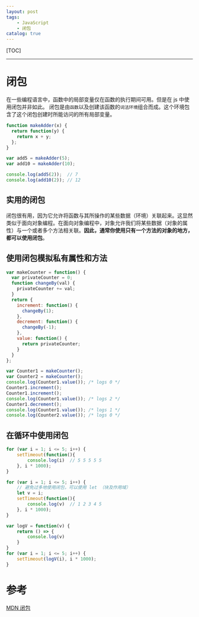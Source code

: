 ```yaml
---
layout: post
tags: 
    - JavaScript
    - 闭包
catalog: true
---
```


[TOC]

---

# 闭包
在一些编程语言中，函数中的局部变量仅在函数的执行期间可用。但是在 js 中使用闭包并非如此。
闭包是由`函数`以及创建该函数的`词法环境`组合而成。这个环境包含了这个闭包创建时所能访问的所有局部变量。
``` js
function makeAdder(x) {
  return function(y) {
    return x + y;
  };
}

var add5 = makeAdder(5);
var add10 = makeAdder(10);

console.log(add5(2));  // 7
console.log(add10(2)); // 12
```

## 实用的闭包
闭包很有用，因为它允许将函数与其所操作的某些数据（环境）关联起来。这显然类似于面向对象编程。在面向对象编程中，对象允许我们将某些数据（对象的属性）与一个或者多个方法相关联。**因此，通常你使用只有一个方法的对象的地方，都可以使用闭包**。

## 使用闭包模拟私有属性和方法
``` js
var makeCounter = function() {
  var privateCounter = 0;
  function changeBy(val) {
    privateCounter += val;
  }
  return {
    increment: function() {
      changeBy(1);
    },
    decrement: function() {
      changeBy(-1);
    },
    value: function() {
      return privateCounter;
    }
  }  
};

var Counter1 = makeCounter();
var Counter2 = makeCounter();
console.log(Counter1.value()); /* logs 0 */
Counter1.increment();
Counter1.increment();
console.log(Counter1.value()); /* logs 2 */
Counter1.decrement();
console.log(Counter1.value()); /* logs 1 */
console.log(Counter2.value()); /* logs 0 */
```

## 在循环中使用闭包
```js
for (var i = 1; i <= 5; i++) {
    setTimeout(function(){
		console.log(i)  // 5 5 5 5 5
    }, i * 1000);
}
```
```js
for (var i = 1; i <= 5; i++) {
    // 避免过多地使用闭包，可以使用 let （块及作用域）
    let v = i;
    setTimeout(function(){
		console.log(v)  // 1 2 3 4 5
    }, i * 1000);
}
```
``` js
var logV = function(v) {
	return () => {
		console.log(v)
	}
}
for (var i = 1; i <= 5; i++) {
    setTimeout(logV(i), i * 1000);
}
```

# 参考
[MDN 闭包](https://developer.mozilla.org/zh-CN/docs/Web/JavaScript/Closures)